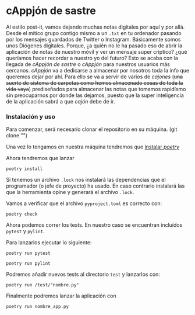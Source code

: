 # cAppjón de sastre
Al estilo post-it, vamos dejando muchas notas digitales por aquí y por allá. Desde el mítico grupo contigo mismo a un `.txt` en tu ordenador pasando por los mensajes guardados de Twitter o Instagram.
Básicamente somos unos Diógenes digitales. Porque, ¿a quién no le ha pasado eso de abrir la aplicación de notas de nuestro móvil y ver un mensaje super críptico? ¿qué queríamos hacer recordar a nuestro yo del futuro?
Esto se acaba con la llegada de *cAppjón de sastre* o *cAppjón* para nuestros usuarios más cercanos.
*cAppjón* va a dedicarse a almacenar por nosotros toda la info que queremos dejar por ahí.
Para ello se va a servir de varios de *cajones* (~~una suerte de sistema de carpetas como hemos almacenado cosas de toda la vida vaya~~) prediseñados para almacenar las notas que tomamos rapidísmo sin preocuparnos por donde las dejamos, puesto que la super inteligencia de la aplicación sabrá a que *cajón* debe de ir.


### Instalación y uso
Para comenzar, será necesario clonar el repositorio en su máquina. (git clone "")


Una vez lo tengamos en nuestra máquina tendremos que [instalar *poetry*](https://python-poetry.org/docs/) 


Ahora tendremos que lanzar 
~~~
poetry install
~~~
Si tenemos un archivo `.lock` nos instalará las dependencias que el programador (o jefe de proyecto) ha usado.
En caso contrario instalará las que la herramienta opine y generará el archivo `.lock`.


Vamos a verificar que el archivo `pyproject.toml` es correcto con:
~~~
poetry check
~~~


Ahora podemos correr los tests. En nuestro caso se encuentran incluídos `pytest` y `pylint`.


Para lanzarlos ejecutar lo siguiente:
~~~
poetry run pytest
~~~
~~~
poetry run pylint
~~~


Podremos añadir nuevos tests al directorio `test` y lanzarlos con:
~~~
poetry run /test/"nombre.py"
~~~


Finalmente podremos lanzar la aplicación con 
~~~
poetry run nombre_app.py
~~~
